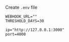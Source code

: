 Create `.env` file

```env
WEBHOOK_URL=""
THRESHOLD_DAYS=30

ip="http://127.0.0.1:3000"
port=4000
```